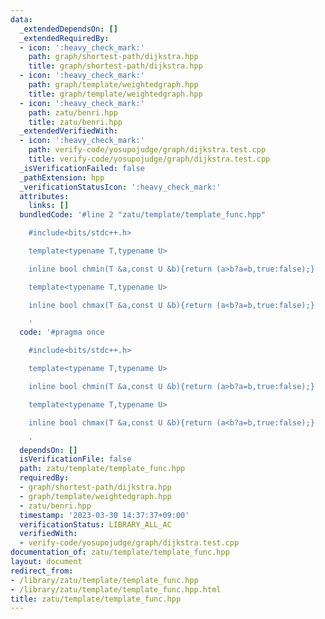 ```yaml
---
data:
  _extendedDependsOn: []
  _extendedRequiredBy:
  - icon: ':heavy_check_mark:'
    path: graph/shortest-path/dijkstra.hpp
    title: graph/shortest-path/dijkstra.hpp
  - icon: ':heavy_check_mark:'
    path: graph/template/weightedgraph.hpp
    title: graph/template/weightedgraph.hpp
  - icon: ':heavy_check_mark:'
    path: zatu/benri.hpp
    title: zatu/benri.hpp
  _extendedVerifiedWith:
  - icon: ':heavy_check_mark:'
    path: verify-code/yosupojudge/graph/dijkstra.test.cpp
    title: verify-code/yosupojudge/graph/dijkstra.test.cpp
  _isVerificationFailed: false
  _pathExtension: hpp
  _verificationStatusIcon: ':heavy_check_mark:'
  attributes:
    links: []
  bundledCode: '#line 2 "zatu/template/template_func.hpp"

    #include<bits/stdc++.h>

    template<typename T,typename U>

    inline bool chmin(T &a,const U &b){return (a>b?a=b,true:false);}

    template<typename T,typename U>

    inline bool chmax(T &a,const U &b){return (a<b?a=b,true:false);}

    '
  code: '#pragma once

    #include<bits/stdc++.h>

    template<typename T,typename U>

    inline bool chmin(T &a,const U &b){return (a>b?a=b,true:false);}

    template<typename T,typename U>

    inline bool chmax(T &a,const U &b){return (a<b?a=b,true:false);}

    '
  dependsOn: []
  isVerificationFile: false
  path: zatu/template/template_func.hpp
  requiredBy:
  - graph/shortest-path/dijkstra.hpp
  - graph/template/weightedgraph.hpp
  - zatu/benri.hpp
  timestamp: '2023-03-30 14:37:37+09:00'
  verificationStatus: LIBRARY_ALL_AC
  verifiedWith:
  - verify-code/yosupojudge/graph/dijkstra.test.cpp
documentation_of: zatu/template/template_func.hpp
layout: document
redirect_from:
- /library/zatu/template/template_func.hpp
- /library/zatu/template/template_func.hpp.html
title: zatu/template/template_func.hpp
---
```

